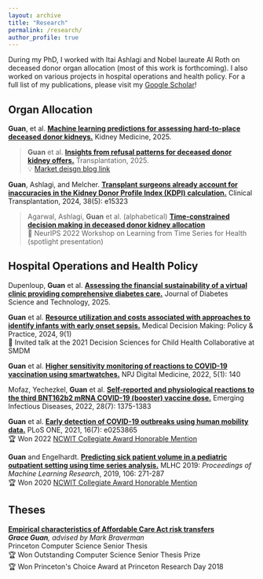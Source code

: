 ```yaml
---
layout: archive
title: "Research"
permalink: /research/
author_profile: true
---
```


During my PhD, I worked with Itai Ashlagi and Nobel laureate Al Roth on deceased donor organ allocation (most of this work is forthcoming). I also worked on various projects in hospital operations and health policy. For a full list of my publications, please visit my <a href="https://scholar.google.com/citations?user=xcJ3x40AAAAJ&hl=en">Google Scholar</a>!


## Organ Allocation

**Guan**, et al. [**Machine learning predictions for assessing hard-to-place deceased donor kidneys.**]() Kidney Medicine, 2025.


> **Guan** et al. [**Insights from refusal patterns for deceased donor kidney offers.**](https://journals.lww.com/transplantjournal/fulltext/9900/insights_from_refusal_patterns_for_deceased_donor.1089.aspx) Transplantation, 2025.\
> 💡 [Market deisgn blog link](https://marketdesigner.blogspot.com/2025/05/the-deceased-donor-waiting-list-for.html)


**Guan**, Ashlagi, and Melcher. [**Transplant surgeons already account for inaccuracies in the Kidney Donor Profile Index (KDPI) calculation.**](https://pubmed.ncbi.nlm.nih.gov/38690616/) Clinical Transplantation, 2024, 38(5): e15323

> Agarwal, Ashlagi, **Guan** et al. (alphabetical) [**Time-constrained decision making in deceased donor kidney allocation**]()\
> 🌟 NeurIPS 2022 Workshop on Learning from Time Series for Health (spotlight presentation)


## Hospital Operations and Health Policy


Dupenloup, **Guan** et al. [**Assessing the financial sustainability of a virtual clinic providing comprehensive diabetes care.**](https://pmc.ncbi.nlm.nih.gov/articles/PMC12075182/) Journal of Diabetes Science and Technology, 2025.


**Guan** et al. [**Resource utilization and costs associated with approaches to identify infants with early onset sepsis.**](https://www.ncbi.nlm.nih.gov/pmc/articles/PMC10826394/) Medical Decision Making: Policy & Practice, 2024, 9(1)\
🌟 Invited talk at the 2021 Decision Sciences for Child Health Collaborative at SMDM


**Guan** et al. [**Higher sensitivity monitoring of reactions to COVID-19 vaccination using smartwatches.**](https://www.nature.com/articles/s41746-022-00683-w) NPJ Digital Medicine, 2022, 5(1): 140


Mofaz, Yechezkel, **Guan** et al. [**Self-reported and physiological reactions to the third BNT162b2 mRNA COVID-19 (booster) vaccine dose.**](https://www.ncbi.nlm.nih.gov/pmc/articles/PMC9239876/) Emerging Infectious Diseases, 2022, 28(7): 1375-1383


**Guan** et al. [**Early detection of COVID-19 outbreaks using human mobility data.**](https://www.ncbi.nlm.nih.gov/pmc/articles/PMC8291683/) PLoS ONE, 2021, 16(7): e0253865\
🏆 Won 2022 [NCWIT Collegiate Award Honorable Mention](https://msande.stanford.edu/news/grace-guan-selected-2022-ncwit-collegiate-award-honorable-mention)


**Guan** and Engelhardt. [**Predicting sick patient volume in a pediatric outpatient setting using time series analysis.**](http://proceedings.mlr.press/v106/guan19a/guan19a.pdf) MLHC 2019: *Proceedings of Machine Learning Research*, 2019, 106: 271-287\
🏆 Won 2020 [NCWIT Collegiate Award Honorable Mention](https://www.aspirations.org/news/2020-ncwit-collegiate-award-recipients-announced)



## Theses

[**Empirical characteristics of Affordable Care Act risk transfers**](https://arxiv.org/abs/2208.02372)\
***Grace Guan**, advised by Mark Braverman*\
Princeton Computer Science Senior Thesis\
🏆 Won Outstanding Computer Science Senior Thesis Prize\
🏆 Won Princeton's Choice Award at Princeton Research Day 2018

